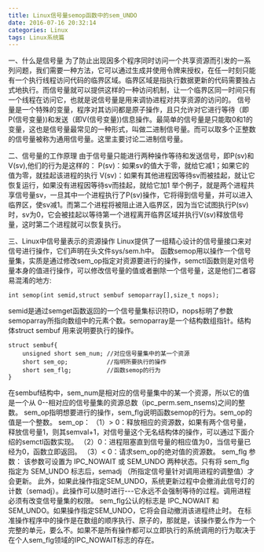 ```yaml
---
title: Linux信号量semop函数中的sem_UNDO
date: 2016-07-16 20:32:14
categories: Linux
tags: Linux系统篇
---
```

一、什么是信号量
为了防止出现因多个程序同时访问一个共享资源而引发的一系列问题，我们需要一种方法，它可以通过生成并使用令牌来授权，在任一时刻只能有一个执行线程访问代码的临界区域。临界区域是指执行数据更新的代码需要独占式地执行。而信号量就可以提供这样的一种访问机制，让一个临界区同一时间只有一个线程在访问它，也就是说信号量是用来调协进程对共享资源的访问的。
信号量是一个特殊的变量，程序对其访问都是原子操作，且只允许对它进行等待（即P(信号变量))和发送（即V(信号变量))信息操作。最简单的信号量是只能取0和1的变量，这也是信号量最常见的一种形式，叫做二进制信号量。而可以取多个正整数的信号量被称为通用信号量。这里主要讨论二进制信号量。
 
二、信号量的工作原理
由于信号量只能进行两种操作等待和发送信号，即P(sv)和V(sv),他们的行为是这样的：
P(sv)：如果sv的值大于零，就给它减1；如果它的值为零，就挂起该进程的执行
V(sv)：如果有其他进程因等待sv而被挂起，就让它恢复运行，如果没有进程因等待sv而挂起，就给它加1
举个例子，就是两个进程共享信号量sv，一旦其中一个进程执行了P(sv)操作，它将得到信号量，并可以进入临界区，使sv减1。而第二个进程将被阻止进入临界区，因为当它试图执行P(sv)时，sv为0，它会被挂起以等待第一个进程离开临界区域并执行V(sv)释放信号量，这时第二个进程就可以恢复执行。
 
三、Linux中信号量表示的资源操作
Linux提供了一组精心设计的信号量接口来对信号进行操作，它们声明在头文件sys/sem.h中。
函数semop用以操作一个信号量集，实质是通过修改sem_op指定对资源要进行的操作，semctl函数则是对信号量本身的值进行操作，可以修改信号量的值或者删除一个信号量，这是他们二者容易混淆的地方:
	
	int semop(int semid,struct sembuf semoparray[],size_t nops);
semid是通过semget函数返回的一个信号量集标识符ID，nops标明了参数semoparray所指向数组中的元素个数。semoparray是一个结构数组指针。结构体struct sembuf 用来说明要执行的操作。

	struct sembuf{
		unsigned short sem_num; //对应信号量集中的某一个资源
		short sem_op;  		    //指明所要执行的操作
		short sem_flg;		    //函数semop的行为
	}
在sembuf结构中，sem_num是相对应的信号量集中的某一个资源，所以它的值是一个从 0--相对应的信号量集的资源总数（ipc_perm.sem_nsems)之间的整数。
sem_op指明想要进行的操作，sem_flg说明函数semop的行为。sem_op的值是一个整数。
sem_op：
（1）> 0：释放相应的资源数，如果有两个信号量，释放信号量1，则其semval+1，对信号量这个无名结构体的操作，可以通过下面介绍的semctl函数实现。
（2）0：进程阻塞直到信号量的相应值为0，当信号量已经为0，函数立即返回。
（3）< 0：请求sem_op的绝对值的资源数。
sem_flg 参数：
该参数可设置为 IPC_NOWAIT 或 SEM_UNDO 两种状态。只有将 sem_flg 指定为 SEM_UNDO 标志后，semadj （所指定信号量针对调用进程的调整值）才会更新。   此外，如果此操作指定SEM_UNDO，系统更新过程中会撤消此信号灯的计数（semadj）。此操作可以随时进行---它永远不会强制等待的过程。调用进程必须有改变信号量集的权限。
sem_flg公认的标志是 IPC_NOWAIT 和 SEM_UNDO。如果操作指定SEM_UNDO，它将会自动撤消该进程终止时。
在标准操作程序中的操作是在数组的顺序执行、原子的，那就是，该操作要么作为一个完整的单元，要么不。如果不是所有操作都可以立即执行的系统调用的行为取决于在个人sem_flg领域的IPC_NOWAIT标志的存在。
